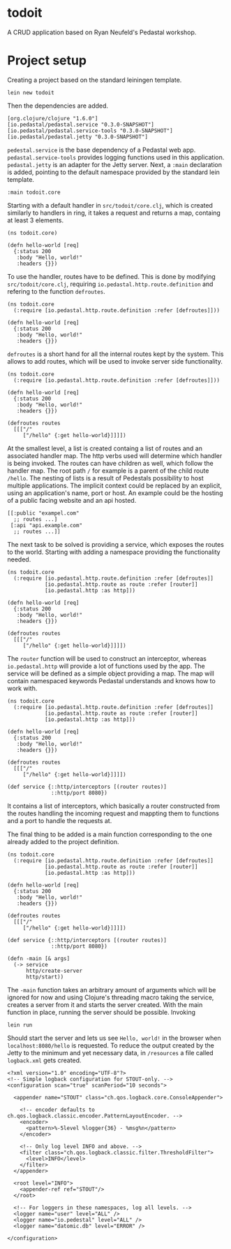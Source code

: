 # todoit

A CRUD application based on Ryan Neufeld's Pedastal workshop.

# Project setup

Creating a project based on the standard leiningen template.

    lein new todoit

Then the dependencies are added.

    [org.clojure/clojure "1.6.0"]
    [io.pedastal/pedastal.service "0.3.0-SNAPSHOT"]
    [io.pedastal/pedastal.service-tools "0.3.0-SNAPSHOT"]
    [io.pedastal/pedastal.jetty "0.3.0-SNAPSHOT"]

```pedestal.service``` is the base dependency of a Pedastal web app. ```pedastal.service-tools``` provides logging functions used
in this application. ```pedastal.jetty``` is an adapter for the Jetty server.
Next, a ```:main``` declaration is added, pointing to the default namespace provided by the standard lein template.

    :main todoit.core

Starting with a default handler in ```src/todoit/core.clj```, which is created similarly to handlers in ring, it takes a request and returns a map, containg at least 3 elements.

    (ns todoit.core)

    (defn hello-world [req]
      {:status 200
       :body "Hello, world!"
       :headers {}})


To use the handler, routes have to be defined. This is done by modifying ```src/todoit/core.clj```, requiring ```io.pedastal.http.route.definition``` and refering to the function ```defroutes```.

    (ns todoit.core
      (:require [io.pedastal.http.route.definition :refer [defroutes]]))

    (defn hello-world [req]
      {:status 200
       :body "Hello, world!"
       :headers {}})

```defroutes``` is a short hand for all the internal routes kept by the system. This allows to add routes, which will be used to invoke server side functionality.

    (ns todoit.core
      (:require [io.pedastal.http.route.definition :refer [defroutes]]))

    (defn hello-world [req]
      {:status 200
       :body "Hello, world!"
       :headers {}})
    
    (defroutes routes
      [[["/"
         ["/hello" {:get hello-world}]]]])

At the smallest level, a list is created containg a list of routes and an associated handler map. The http verbs used will determine which handler is being invoked. The routes can have children as well, which follow the handler map. The root path ```/``` for example is a parent of the child route ```/hello```. The nesting of lists is a result of Pedestals possibility to host multiple applications. The implicit context could be replaced by an explicit, using an application's name, port or host. An example could be the hosting of a public facing website and an api hosted.

    [[:public "exampel.com"
      ;; routes ...]
     [:api "api.example.com"
      ;; routes ...]]

The next task to be solved is providing a service, which exposes the routes to the world. Starting with adding a namespace providing the functionality needed.
         
    (ns todoit.core
      (:require [io.pedastal.http.route.definition :refer [defroutes]]
                [io.pedastal.http.route as route :refer [router]]
                [io.pedastal.http :as http]))

    (defn hello-world [req]
      {:status 200
       :body "Hello, world!"
       :headers {}})
    
    (defroutes routes
      [[["/"
         ["/hello" {:get hello-world}]]]])

The ```router``` function will be used to construct an interceptor, whereas ```io.pedastal.http``` will provide a lot of functions used by the app. The service will be defined as a simple object providing a map. The map will contain namespaced keywords Pedastal understands and knows how to work with.
         
    (ns todoit.core
      (:require [io.pedastal.http.route.definition :refer [defroutes]]
                [io.pedastal.http.route as route :refer [router]]
                [io.pedastal.http :as http]))
    
    (defn hello-world [req]
      {:status 200
       :body "Hello, world!"
       :headers {}})
    
    (defroutes routes
      [[["/"
         ["/hello" {:get hello-world}]]]])
    
    (def service {::http/interceptors [(router routes)]
                  ::http/port 8080})

It contains a list of interceptors, which basically a router constructed from the routes handling the incoming request and mappting them to functions and a port to handle the requests at.

The final thing to be added is a main function corresponding to the one already added to the project definition.

         
    (ns todoit.core
      (:require [io.pedastal.http.route.definition :refer [defroutes]]
                [io.pedastal.http.route as route :refer [router]]
                [io.pedastal.http :as http]))
    
    (defn hello-world [req]
      {:status 200
       :body "Hello, world!"
       :headers {}})
    
    (defroutes routes
      [[["/"
         ["/hello" {:get hello-world}]]]])
    
    (def service {::http/interceptors [(router routes)]
                  ::http/port 8080})
                  
    (defn -main [& args]
      (-> service
          http/create-server
          http/start))

The ```-main``` function takes an arbitrary amount of arguments which will be ignored for now and using Clojure's threading macro taking the service, creates a server from it and starts the server created. With the main function in place, running the server should be possible. Invoking

    lein run

Should start the server and lets us see ```Hello, world!``` in the browser when ```localhost:8080/hello``` is requested. To reduce the output created by the Jetty to the minimum and yet necessary data, in ```/resources``` a file called ```logback.xml``` gets created.

    <?xml version="1.0" encoding="UTF-8"?>
    <!-- Simple logback configuration for STOUT-only. -->
    <configuration scan="true" scanPeriod="10 seconds">
    
	  <appender name="STOUT" class="ch.qos.logback.core.ConsoleAppender">
	    
	    <!-- encoder defaults to ch.qos.logback.classic.encoder.PatternLayoutEncoder. -->
	    <encoder>
		  <pattern>%-5level %logger{36} - %msg%n</pattern>
	    </encoder>
	    
	    <!-- Only log level INFO and above. -->
	    <filter class="ch.qos.logback.classic.filter.ThresholdFilter">
	      <level>INFO</level>
	    </filter>
	  </appender>
    
      <root level="INFO">
	    <appender-ref ref="STOUT"/>
      </root>
    
      <!-- For loggers in these namespaces, log all levels. -->
      <logger name="user" level="ALL" />
      <logger name="io.pedestal" level="ALL" />
      <logger name="datomic.db" level="ERROR" />
    
    </configuration>











